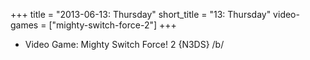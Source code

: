 +++
title = "2013-06-13: Thursday"
short_title = "13: Thursday"
video-games = ["mighty-switch-force-2"]
+++


* Video Game: Mighty Switch Force! 2 {N3DS} /b/